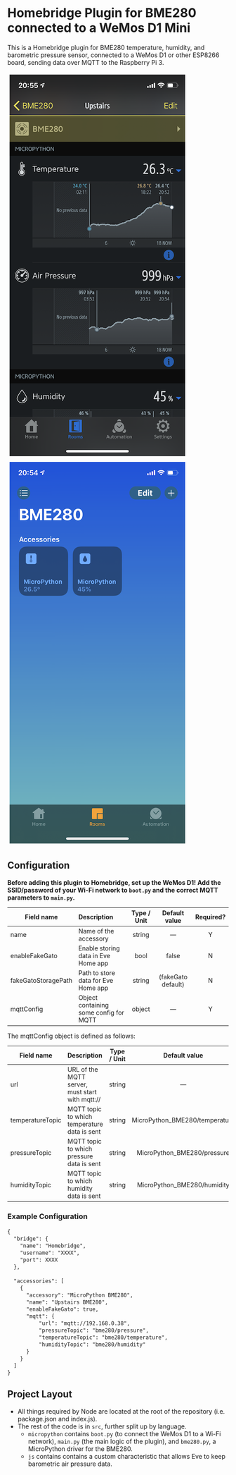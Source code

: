 # Homebridge Plugin for BME280 connected to a WeMos D1 Mini

This is a Homebridge plugin for BME280 temperature, humidity, and barometric pressure sensor, connected to a WeMos D1 or other ESP8266 board, sending data over MQTT to the Raspberry Pi 3.

<img src="/docs/eve.png?raw=true" style="margin: 5px"> <img src="/docs/home.png?raw=true" style="margin: 5px">

## Configuration
**Before adding this plugin to Homebridge, set up the WeMos D1! Add the SSID/password of your Wi-Fi network to `boot.py` and the correct MQTT parameters to `main.py`.**

| Field name           | Description                                                | Type / Unit    | Default value       | Required? |
| -------------------- |:-----------------------------------------------------------|:--------------:|:-------------------:|:---------:|
| name                 | Name of the accessory                                      | string         | —                   | Y         |
| enableFakeGato       | Enable storing data in Eve Home app                        | bool           | false               | N         |
| fakeGatoStoragePath  | Path to store data for Eve Home app                        | string         | (fakeGato default)  | N         |
| mqttConfig           | Object containing some config for MQTT                     | object         | —                   | Y         |

The mqttConfig object is defined as follows:

| Field name           | Description                                      | Type / Unit  | Default value                   | Required? |
| -------------------- |:-------------------------------------------------|:------------:|:-------------------------------:|:---------:|
| url                  | URL of the MQTT server, must start with mqtt://  | string       | —                               | Y         |
| temperatureTopic     | MQTT topic to which temperature data is sent     | string       | MicroPython_BME280/temperature  | Y         |
| pressureTopic        | MQTT topic to which pressure data is sent        | string       | MicroPython_BME280/pressure     | Y         |
| humidityTopic        | MQTT topic to which humidity data is sent        | string       | MicroPython_BME280/humidity     | Y         |

### Example Configuration

```
{
  "bridge": {
    "name": "Homebridge",
    "username": "XXXX",
    "port": XXXX
  },

  "accessories": [
    {
      "accessory": "MicroPython BME280",
      "name": "Upstairs BME280",
      "enableFakeGato": true,
      "mqtt": {
          "url": "mqtt://192.168.0.38",
          "pressureTopic": "bme280/pressure",
          "temperatureTopic": "bme280/temperature",
          "humidityTopic": "bme280/humidity"
      }
    }
  ]
}
```

## Project Layout

- All things required by Node are located at the root of the repository (i.e. package.json and index.js).
- The rest of the code is in `src`, further split up by language.
  - `micropython` contains `boot.py` (to connect the WeMos D1 to a Wi-Fi network), `main.py` (the main logic of the plugin), and `bme280.py`, a MicroPython driver for the BME280.
  - `js` contains contains a custom characteristic that allows Eve to keep barometric air pressure data.
